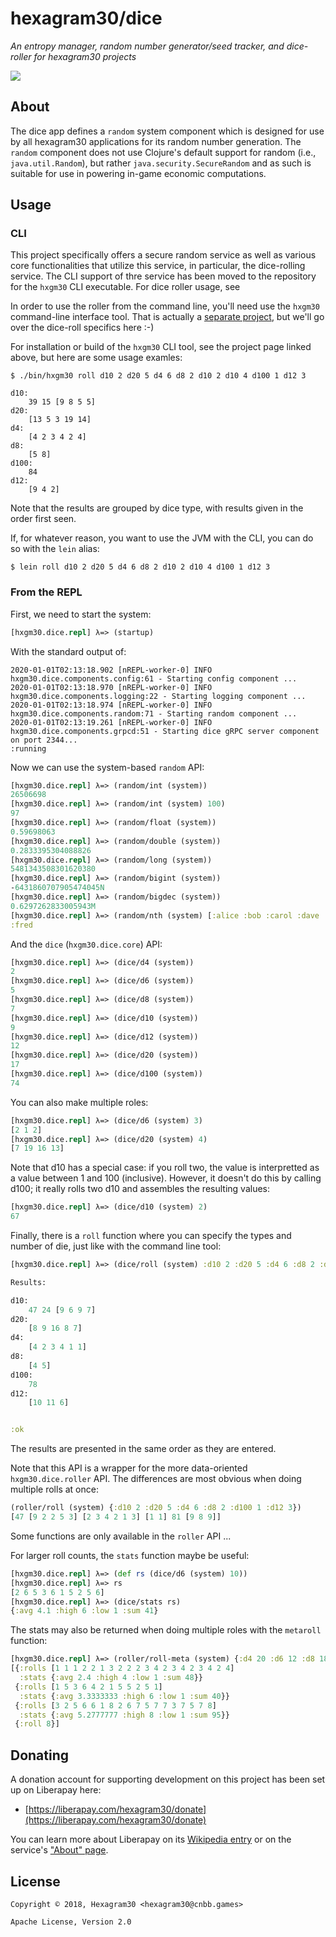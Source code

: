 # hexagram30/dice

*An entropy manager, random number generator/seed tracker, and dice-roller for hexagram30 projects*

[![][logo]][logo-large]


## About

The dice app defines a `random` system component which is designed for use by
all hexagram30 applications for its random number generation. The `random`
component does not use Clojure's default support for random (i.e.,
`java.util.Random`), but rather `java.security.SecureRandom` and as such is
suitable for use in powering in-game economic computations.


## Usage

### CLI

This project specifically offers a secure random service as well as various
core functionalities that utilize this service, in particular, the dice-rolling
service. The CLI support of thre service has been moved to the repository for
the `hxgm30` CLI executable. For dice roller usage, see

In order to use the roller from the command line, you'll need use the `hxgm30`
command-line interface tool. That is actually a [separate project][hxgm30-cli],
but we'll go over the dice-roll specifics here :-)

For installation or build of the `hxgm30` CLI tool, see the project page linked
above, but here are some usage examles:

```
$ ./bin/hxgm30 roll d10 2 d20 5 d4 6 d8 2 d10 2 d10 4 d100 1 d12 3
```
```
d10:
    39 15 [9 8 5 5]
d20:
    [13 5 3 19 14]
d4:
    [4 2 3 4 2 4]
d8:
    [5 8]
d100:
    84
d12:
    [9 4 2]

```

Note that the results are grouped by dice type, with results given in the order
first seen.


If, for whatever reason, you want to use the JVM with the CLI, you can do so
with the `lein` alias:

```
$ lein roll d10 2 d20 5 d4 6 d8 2 d10 2 d10 4 d100 1 d12 3
```


### From the REPL

First, we need to start the system:
```clj
[hxgm30.dice.repl] λ=> (startup)
```

With the standard output of:
```
2020-01-01T02:13:18.902 [nREPL-worker-0] INFO hxgm30.dice.components.config:61 - Starting config component ...
2020-01-01T02:13:18.970 [nREPL-worker-0] INFO hxgm30.dice.components.logging:22 - Starting logging component ...
2020-01-01T02:13:18.974 [nREPL-worker-0] INFO hxgm30.dice.components.random:71 - Starting random component ...
2020-01-01T02:13:19.261 [nREPL-worker-0] INFO hxgm30.dice.components.grpcd:51 - Starting dice gRPC server component on port 2344...
:running

```

Now we can use the system-based `random` API:

```clj
[hxgm30.dice.repl] λ=> (random/int (system))
26506698
[hxgm30.dice.repl] λ=> (random/int (system) 100)
97
[hxgm30.dice.repl] λ=> (random/float (system))
0.59698063
[hxgm30.dice.repl] λ=> (random/double (system))
0.2833395304088826
[hxgm30.dice.repl] λ=> (random/long (system))
5481343508301620380
[hxgm30.dice.repl] λ=> (random/bigint (system))
-6431860707905474045N
[hxgm30.dice.repl] λ=> (random/bigdec (system))
0.6297262833005943M
[hxgm30.dice.repl] λ=> (random/nth (system) [:alice :bob :carol :dave :eve :fred])
:fred
```

And the `dice` (`hxgm30.dice.core`) API:

```clj
[hxgm30.dice.repl] λ=> (dice/d4 (system))
2
[hxgm30.dice.repl] λ=> (dice/d6 (system))
5
[hxgm30.dice.repl] λ=> (dice/d8 (system))
7
[hxgm30.dice.repl] λ=> (dice/d10 (system))
9
[hxgm30.dice.repl] λ=> (dice/d12 (system))
12
[hxgm30.dice.repl] λ=> (dice/d20 (system))
17
[hxgm30.dice.repl] λ=> (dice/d100 (system))
74
```

You can also make multiple roles:

```clj
[hxgm30.dice.repl] λ=> (dice/d6 (system) 3)
[2 1 2]
[hxgm30.dice.repl] λ=> (dice/d20 (system) 4)
[7 19 16 13]
```


Note that d10 has a special case: if you roll two, the value is interpretted as
a value between 1 and 100 (inclusive). However, it doesn't do this by calling
d100; it really rolls two d10 and assembles the resulting values:

```clj
[hxgm30.dice.repl] λ=> (dice/d10 (system) 2)
67
```

Finally, there is a `roll` function where you can specify the types and number
of die, just like with the command line tool:

```clj
[hxgm30.dice.repl] λ=> (dice/roll (system) :d10 2 :d20 5 :d4 6 :d8 2 :d10 2 :d10 4 :d100 1 :d12 3)

Results:

d10:
    47 24 [9 6 9 7]
d20:
    [8 9 16 8 7]
d4:
    [4 2 3 4 1 1]
d8:
    [4 5]
d100:
    78
d12:
    [10 11 6]


:ok
```

The results are presented in the same order as they are entered.

Note that this API is a wrapper for the more data-oriented `hxgm30.dice.roller`
API. The differences are most obvious when doing multiple rolls at
once:

```clj
(roller/roll (system) {:d10 2 :d20 5 :d4 6 :d8 2 :d100 1 :d12 3})
[47 [9 2 2 5 3] [2 3 4 2 1 3] [1 1] 81 [9 8 9]]
```

Some functions are only available in the `roller` API ...

For larger roll counts, the `stats` function maybe be useful:

```clj
[hxgm30.dice.repl] λ=> (def rs (dice/d6 (system) 10))
[hxgm30.dice.repl] λ=> rs
[2 6 5 3 6 1 5 2 5 6]
[hxgm30.dice.repl] λ=> (dice/stats rs)
{:avg 4.1 :high 6 :low 1 :sum 41}
```

The stats may also be returned when doing multiple roles with the
`metaroll` function:
```clj
[hxgm30.dice.repl] λ=> (roller/roll-meta (system) {:d4 20 :d6 12 :d8 18 :d20 1})
[{:rolls [1 1 1 2 2 1 3 2 2 2 3 4 2 3 4 2 3 4 2 4]
  :stats {:avg 2.4 :high 4 :low 1 :sum 48}}
 {:rolls [1 5 3 6 4 2 1 5 5 2 5 1]
  :stats {:avg 3.3333333 :high 6 :low 1 :sum 40}}
 {:rolls [3 2 5 6 6 1 8 2 6 7 5 7 7 3 7 5 7 8]
  :stats {:avg 5.2777777 :high 8 :low 1 :sum 95}}
 {:roll 8}]
```


## Donating

A donation account for supporting development on this project has been set up
on Liberapay here:

* [https://liberapay.com/hexagram30/donate](https://liberapay.com/hexagram30/donate)

You can learn more about Liberapay on its [Wikipedia entry][libera-wiki] or on the
service's ["About" page][libera-about].

[libera-wiki]: https://en.wikipedia.org/wiki/Liberapay
[libera-about]: https://liberapay.com/about/


## License

```
Copyright © 2018, Hexagram30 <hexagram30@cnbb.games>

Apache License, Version 2.0
```

<!-- Named page links below: /-->

[logo]: https://raw.githubusercontent.com/hexagram30/resources/master/branding/logo/h30-logo-2-long-with-text-x695.png
[logo-large]: https://raw.githubusercontent.com/hexagram30/resources/master/branding/logo/h30-logo-2-long-with-text-x3440.png
[comp-event]: https://github.com/hexagram30/hexagramMUSH/blob/master/src/hexagram30/mush/components/event.clj
[hxgm30-cli]: https://github.com/hexagram30/cli
